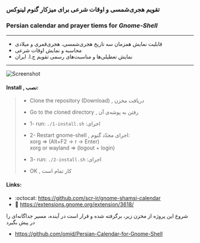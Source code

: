 ### تقویم هجری‌شمسی و اوقات شرعی برای میزکار گنوم لینوکس
### Persian calendar and prayer tiems for *Gnome-Shell*
---
+ قابلیت نمایش همزمان سه تاریخ هجری‌شمسی، هجری‌قمری و میلادی
+ محاسبه و نمایش اوقات شرعی
+ نمایش تعطیلی‌ها و مناسبت‌های رسمی تقویم ج.ا. ایران
---

![Screenshot](https://github.com/scr-ir/gnome-shamsi-calendar/blob/master/shamsi-calendar%40gnome.scr.ir/Screenshot.png?raw=true)

#### Install , نصب:
> * Clone the repository (Download) , دریافت مخزن
> * Go to the cloned directory , رفتن به پوشه‌ی آن
> 
> * 1- run: ```./1-install.sh``` :اجرای
> 
> * 2- Restart gnome-shell , اجرای مجدّد گنوم:\
> xorg => (Alt+F2 -> r -> Enter)\
> xorg or wayland => (logout + login)
> 
> * 3- run: ```./2-install.sh``` :اجرای
> * OK , کار تمام است

#### Links:
* :octocat: https://github.com/scr-ir/gnome-shamsi-calendar
* :link: https://extensions.gnome.org/extension/3618/

شروع این پروژه از مخزن زیر، برگرفته شده و قرار است در آینده، مسیر جداگانه‌ای را در پیش بگیرد

* https://github.com/omid/Persian-Calendar-for-Gnome-Shell
